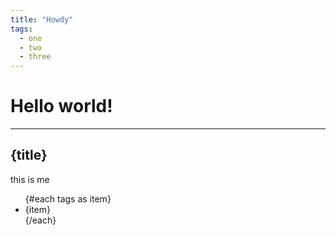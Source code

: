 ```yaml
---
title: "Howdy"
tags:
  - one
  - two
  - three
---
```


# Hello world!

<hr/>

## {title}

this is me

<ul>
{#each tags as item}
  <li>{item}</li>
{/each}
</ul>
